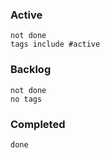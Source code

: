 ### Active
```tasks
not done
tags include #active
```

### Backlog
```tasks
not done
no tags
```

### Completed
```tasks
done
```

